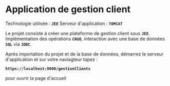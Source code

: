# Application de gestion client
Technologie utilisée : <b>```JEE```</b>
Serveur d'application : <b>```TOMCAT```</b>

Le projet consiste à créer une plateforme de gestion client sous <b>```JEE```</b>.
Implémentation des opérations <b>```CRUD```</b>, interaction avec une base de données <b>```SQL```</b> via <b>```JDBC```</b>. 

Après importation du projet et de la base de données, démarrez le serveur d'application et sur votre naviagteur tapez :

<b>```https://localhost:9000/gestionClients```</b>

pour ouvrir la page d'accueil

